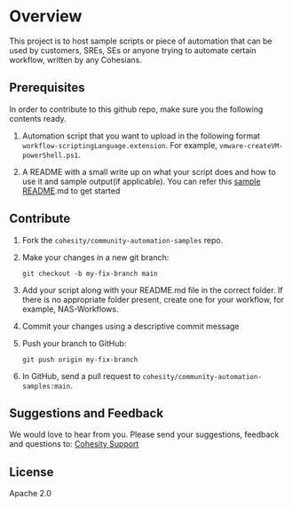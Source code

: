 <!--
  Title: Cohesity PowerShell Module
  Description: This project provides a PowerShell Module for interacting with the Cohesity DataPlatform
  Author: Cohesity Inc
  -->

# Overview

This project is to host sample scripts or piece of automation that can be used by customers, SREs, SEs or anyone trying to automate certain workflow, written by any Cohesians.

## Prerequisites

In order to contribute to this github repo, make sure you the following contents ready.

1. Automation script that you want to upload in the following format `workflow-scriptingLanguage.extension`. For example, `vmware-createVM-powerShell.ps1`.

2. A README with a small write up on what your script does and how to use it and sample output(if applicable). You can refer this [sample README](./SampleREADME.md).md to get started

## Contribute

1. Fork the `cohesity/community-automation-samples` repo.

2. Make your changes in a new git branch:

     ```shell
     git checkout -b my-fix-branch main
     ```

3. Add your script along with your README.md file in the correct folder. If there is no appropriate folder present, create one for your workflow, for example, NAS-Workflows.

4. Commit your changes using a descriptive commit message

5. Push your branch to GitHub:

    ```shell
    git push origin my-fix-branch
    ```

6. In GitHub, send a pull request to `cohesity/community-automation-samples:main`.

## Suggestions and Feedback

We would love to hear from you. Please send your suggestions, feedback and questions  to: [Cohesity Support](https://www.cohesity.com/support/)

## License

Apache 2.0
